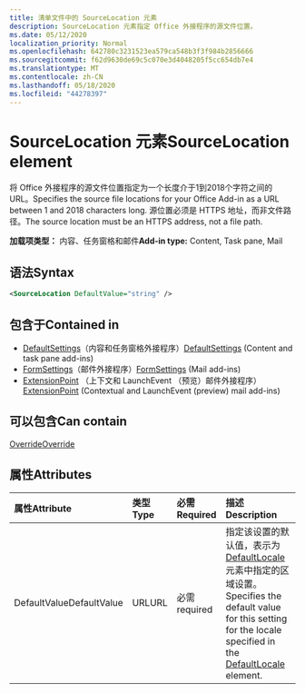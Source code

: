 ```yaml
---
title: 清单文件中的 SourceLocation 元素
description: SourceLocation 元素指定 Office 外接程序的源文件位置。
ms.date: 05/12/2020
localization_priority: Normal
ms.openlocfilehash: 642780c3231523ea579ca548b3f3f984b2856666
ms.sourcegitcommit: f62d9630de69c5c070e3d4048205f5cc654db7e4
ms.translationtype: MT
ms.contentlocale: zh-CN
ms.lasthandoff: 05/18/2020
ms.locfileid: "44278397"
---
```

# <a name="sourcelocation-element"></a><span data-ttu-id="7d6f1-103">SourceLocation 元素</span><span class="sxs-lookup"><span data-stu-id="7d6f1-103">SourceLocation element</span></span>

<span data-ttu-id="7d6f1-104">将 Office 外接程序的源文件位置指定为一个长度介于1到2018个字符之间的 URL。</span><span class="sxs-lookup"><span data-stu-id="7d6f1-104">Specifies the source file locations for your Office Add-in as a URL between 1 and 2018 characters long.</span></span> <span data-ttu-id="7d6f1-105">源位置必须是 HTTPS 地址，而非文件路径。</span><span class="sxs-lookup"><span data-stu-id="7d6f1-105">The source location must be an HTTPS address, not a file path.</span></span>

<span data-ttu-id="7d6f1-106">**加载项类型：** 内容、任务窗格和邮件</span><span class="sxs-lookup"><span data-stu-id="7d6f1-106">**Add-in type:** Content, Task pane, Mail</span></span>

## <a name="syntax"></a><span data-ttu-id="7d6f1-107">语法</span><span class="sxs-lookup"><span data-stu-id="7d6f1-107">Syntax</span></span>

```XML
<SourceLocation DefaultValue="string" />
```

## <a name="contained-in"></a><span data-ttu-id="7d6f1-108">包含于</span><span class="sxs-lookup"><span data-stu-id="7d6f1-108">Contained in</span></span>

- <span data-ttu-id="7d6f1-109">[DefaultSettings](defaultsettings.md)（内容和任务窗格外接程序）</span><span class="sxs-lookup"><span data-stu-id="7d6f1-109">[DefaultSettings](defaultsettings.md) (Content and task pane add-ins)</span></span>
- <span data-ttu-id="7d6f1-110">[FormSettings](formsettings.md)（邮件外接程序）</span><span class="sxs-lookup"><span data-stu-id="7d6f1-110">[FormSettings](formsettings.md) (Mail add-ins)</span></span>
- <span data-ttu-id="7d6f1-111">[ExtensionPoint](extensionpoint.md) （上下文和 LaunchEvent （预览）邮件外接程序）</span><span class="sxs-lookup"><span data-stu-id="7d6f1-111">[ExtensionPoint](extensionpoint.md) (Contextual and LaunchEvent (preview) mail add-ins)</span></span>

## <a name="can-contain"></a><span data-ttu-id="7d6f1-112">可以包含</span><span class="sxs-lookup"><span data-stu-id="7d6f1-112">Can contain</span></span>

[<span data-ttu-id="7d6f1-113">Override</span><span class="sxs-lookup"><span data-stu-id="7d6f1-113">Override</span></span>](override.md)

## <a name="attributes"></a><span data-ttu-id="7d6f1-114">属性</span><span class="sxs-lookup"><span data-stu-id="7d6f1-114">Attributes</span></span>

|<span data-ttu-id="7d6f1-115">**属性**</span><span class="sxs-lookup"><span data-stu-id="7d6f1-115">**Attribute**</span></span>|<span data-ttu-id="7d6f1-116">**类型**</span><span class="sxs-lookup"><span data-stu-id="7d6f1-116">**Type**</span></span>|<span data-ttu-id="7d6f1-117">**必需**</span><span class="sxs-lookup"><span data-stu-id="7d6f1-117">**Required**</span></span>|<span data-ttu-id="7d6f1-118">**描述**</span><span class="sxs-lookup"><span data-stu-id="7d6f1-118">**Description**</span></span>|
|:-----|:-----|:-----|:-----|
|<span data-ttu-id="7d6f1-119">DefaultValue</span><span class="sxs-lookup"><span data-stu-id="7d6f1-119">DefaultValue</span></span>|<span data-ttu-id="7d6f1-120">URL</span><span class="sxs-lookup"><span data-stu-id="7d6f1-120">URL</span></span>|<span data-ttu-id="7d6f1-121">必需</span><span class="sxs-lookup"><span data-stu-id="7d6f1-121">required</span></span>|<span data-ttu-id="7d6f1-122">指定该设置的默认值，表示为 [DefaultLocale](defaultlocale.md) 元素中指定的区域设置。</span><span class="sxs-lookup"><span data-stu-id="7d6f1-122">Specifies the default value for this setting for the locale specified in the [DefaultLocale](defaultlocale.md) element.</span></span>|
